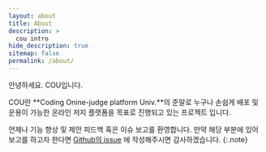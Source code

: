 ```yaml
---
layout: about
title: About
description: >
  cou intro
hide_description: true
sitemap: false
permalink: /about/
---
```


안녕하세요. COU입니다.

COU란 **Coding Onine-judge platform Univ.**의 준말로 누구나 손쉽게 배포 및 운용이 가능한 온라인 저지 플랫폼을 목표로 진행되고 있는 프로젝트 입니다.

언제나 기능 향상 및 제안 피드백 혹은 이슈 보고를 환영합니다. 만약 해당 부분에 있어 보고를 하고자 한다면 [Github의 issue](https://github.com/COUniv/COUDeploy/issues) 에 작성해주시면 감사하겠습니다.
{:.note}
